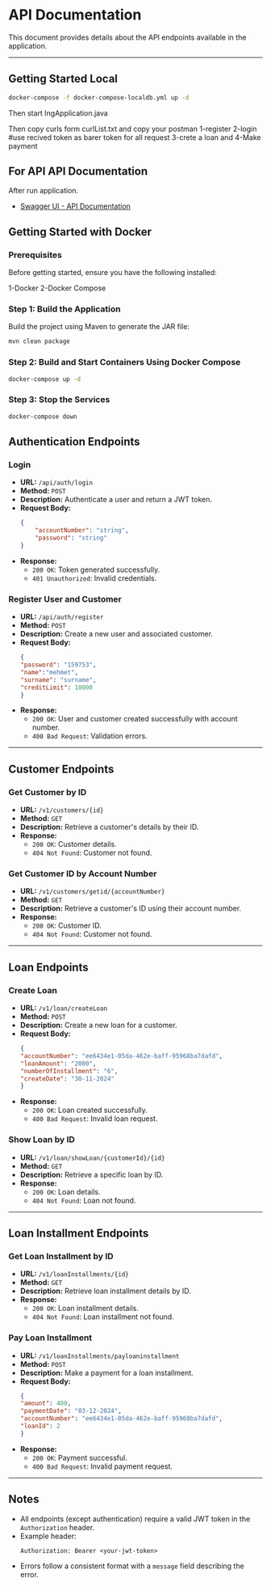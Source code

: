 # API Documentation

This document provides details about the API endpoints available in the application.

---
## Getting Started Local
```bash
docker-compose -f docker-compose-localdb.yml up -d
```
Then start IngApplication.java 

Then copy curls form curlList.txt and copy your postman
1-register
2-login #use recived token as barer token for all request
3-crete a loan and
4-Make payment

## For API API Documentation
After run application.
- [Swagger UI - API Documentation](http://localhost:8080/swagger-ui/index.html#/)
## Getting Started with Docker

### Prerequisites
Before getting started, ensure you have the following installed:

1-Docker
2-Docker Compose

### Step 1: Build the Application

Build the project using Maven to generate the JAR file:


```bash
mvn clean package
```

### Step 2: Build and Start Containers Using Docker Compose
```bash
docker-compose up -d
```
### Step 3: Stop the Services
```bash
docker-compose down
```
## Authentication Endpoints

### Login
- **URL:** `/api/auth/login`
- **Method:** `POST`
- **Description:** Authenticate a user and return a JWT token.
- **Request Body:**
    ```json
    {
        "accountNumber": "string",
        "password": "string"
    }
    ```
- **Response:**
    - `200 OK`: Token generated successfully.
    - `401 Unauthorized`: Invalid credentials.

### Register User and Customer
- **URL:** `/api/auth/register`
- **Method:** `POST`
- **Description:** Create a new user and associated customer.
- **Request Body:**
    ```json
    {
  "password": "159753",
  "name":"mehmet",
  "surname": "surname",
  "creditLimit": 10000
    }
    ```
- **Response:**
    - `200 OK`: User and customer created successfully with account number.
    - `400 Bad Request`: Validation errors.

---

## Customer Endpoints

### Get Customer by ID
- **URL:** `/v1/customers/{id}`
- **Method:** `GET`
- **Description:** Retrieve a customer's details by their ID.
- **Response:**
    - `200 OK`: Customer details.
    - `404 Not Found`: Customer not found.

### Get Customer ID by Account Number
- **URL:** `/v1/customers/getid/{accountNumber}`
- **Method:** `GET`
- **Description:** Retrieve a customer's ID using their account number.
- **Response:**
    - `200 OK`: Customer ID.
    - `404 Not Found`: Customer not found.

---

## Loan Endpoints

### Create Loan
- **URL:** `/v1/loan/createLoan`
- **Method:** `POST`
- **Description:** Create a new loan for a customer.
- **Request Body:**
    ```json
    {
  "accountNumber": "ee6434e1-05da-462e-baff-95968ba7dafd",
  "loanAmount": "2000",
  "numberOfInstallment": "6",
  "createDate": "30-11-2024"
    }
    ```
- **Response:**
    - `200 OK`: Loan created successfully.
    - `400 Bad Request`: Invalid loan request.

### Show Loan by ID
- **URL:** `/v1/loan/showLoan/{customerId}/{id}`
- **Method:** `GET`
- **Description:** Retrieve a specific loan by ID.
- **Response:**
    - `200 OK`: Loan details.
    - `404 Not Found`: Loan not found.

---

## Loan Installment Endpoints

### Get Loan Installment by ID
- **URL:** `/v1/loanInstallments/{id}`
- **Method:** `GET`
- **Description:** Retrieve loan installment details by ID.
- **Response:**
    - `200 OK`: Loan installment details.
    - `404 Not Found`: Loan installment not found.

### Pay Loan Installment
- **URL:** `/v1/loanInstallments/payloaninstallment`
- **Method:** `POST`
- **Description:** Make a payment for a loan installment.
- **Request Body:**
    ```json
    {
  "amount": 400,
  "paymentDate": "03-12-2024",
  "accountNumber": "ee6434e1-05da-462e-baff-95968ba7dafd",
  "loanId": 2
    }
    ```
- **Response:**
    - `200 OK`: Payment successful.
    - `400 Bad Request`: Invalid payment request.

---

## Notes

- All endpoints (except authentication) require a valid JWT token in the `Authorization` header.
- Example header:
    ```
    Authorization: Bearer <your-jwt-token>
    ```
- Errors follow a consistent format with a `message` field describing the error.